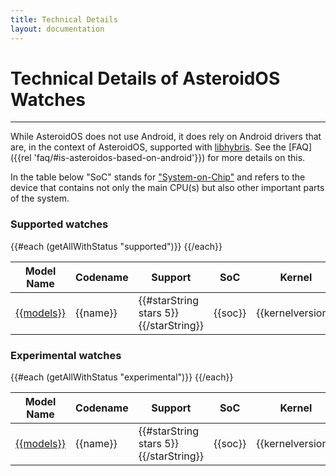 ```yaml
---
title: Technical Details
layout: documentation
---
```


# Technical Details of AsteroidOS Watches
---

While AsteroidOS does not use Android, it does rely on Android drivers that are, in the context of AsteroidOS, supported with [libhybris](https://github.com/libhybris/libhybris).  See the [FAQ]({{rel 'faq/#is-asteroidos-based-on-android'}}) for more details on this.

In the table below "SoC" stands for ["System-on-Chip"](https://en.wikipedia.org/wiki/System_on_a_chip) and refers to the device that contains not only the main CPU(s) but also other important parts of the system.

### Supported watches

<table class="table table-striped">
  <tr>
  <thead>
    <th>Model Name</th>
    <th>Codename</th>
    <th>Support</th>
    <th>SoC</th>
    <th>Kernel</th>
    <th>Original Android</th>
  </thead>
  </tr>
  {{#each (getAllWithStatus "supported")}}
  <tr>
    <td>
      <a href="../../watches/{{#if reference}}{{reference}}{{else}}{{name}}{{/if}}">{{models}}</a>
    </td>
    <td>{{name}}</td>
    <td>{{#starString stars 5}}{{/starString}}</td>
    <td>{{soc}}</td>
    <td>{{kernelversion}}</td>
    <td>{{androidversion}}</td>
  </tr>
  {{/each}}
</table>

### Experimental watches

<table class="table table-striped">
  <tr>
  <thead>
    <th>Model Name</th>
    <th>Codename</th>
    <th>Support</th>
    <th>SoC</th>
    <th>Kernel</th>
    <th>Original Android</th>
  </thead>
  </tr>
  {{#each (getAllWithStatus "experimental")}}
  <tr>
    <td>
      <a href="../../watches/{{#if reference}}{{reference}}{{else}}{{name}}{{/if}}">{{models}}</a>
    </td>
    <td>{{name}}</td>
    <td>{{#starString stars 5}}{{/starString}}</td>
    <td>{{soc}}</td>
    <td>{{kernelversion}}</td>
    <td>{{androidversion}}</td>
  </tr>
  {{/each}}
</table>

